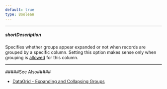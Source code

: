 ```yaml
---
default: true
type: Boolean
---
```

---
##### shortDescription
Specifies whether groups appear expanded or not when records are grouped by a specific column. Setting this option makes sense only when grouping is [allowed](/api-reference/10%20UI%20Widgets/dxDataGrid/1%20Configuration/columns/allowGrouping.md '/Documentation/ApiReference/UI_Widgets/dxDataGrid/Configuration/columns/#allowGrouping') for this column.

---
#####See Also#####
- [DataGrid - Expanding and Collapsing Groups](/concepts/05%20Widgets/DataGrid/040%20Grouping/050%20Expanding%20and%20Collapsing%20Groups.md '/Documentation/Guide/Widgets/DataGrid/Grouping/#Expanding_and_Collapsing_Groups')